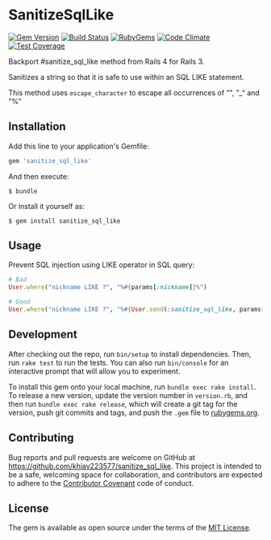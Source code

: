 # SanitizeSqlLike

[![Gem Version](https://img.shields.io/gem/v/sanitize_sql_like.svg?style=flat)](https://rubygems.org/gems/sanitize_sql_like)
[![Build Status](https://github.com/khiav223577/sanitize_sql_like/workflows/Ruby/badge.svg)](https://github.com/khiav223577/sanitize_sql_like/actions)
[![RubyGems](http://img.shields.io/gem/dt/sanitize_sql_like.svg?style=flat)](https://rubygems.org/gems/sanitize_sql_like)
[![Code Climate](https://codeclimate.com/github/khiav223577/sanitize_sql_like/badges/gpa.svg)](https://codeclimate.com/github/khiav223577/sanitize_sql_like)
[![Test Coverage](https://codeclimate.com/github/khiav223577/sanitize_sql_like/badges/coverage.svg)](https://codeclimate.com/github/khiav223577/sanitize_sql_like/coverage)

Backport #sanitize_sql_like method from Rails 4 for Rails 3.

Sanitizes a string so that it is safe to use within an SQL LIKE statement. 

This method uses `escape_character` to escape all occurrences of “", ”_“ and ”%“

## Installation

Add this line to your application's Gemfile:

```ruby
gem 'sanitize_sql_like'
```

And then execute:

    $ bundle

Or install it yourself as:

    $ gem install sanitize_sql_like

## Usage

Prevent SQL injection using LIKE operator in SQL query:
```rb
# Bad
User.where("nickname LIKE ?", "%#{params[:nickname]}%")

# Good
User.where("nickname LIKE ?", "%#{User.send(:sanitize_sql_like, params[:nickname])}%")
```




## Development

After checking out the repo, run `bin/setup` to install dependencies. Then, run `rake test` to run the tests. You can also run `bin/console` for an interactive prompt that will allow you to experiment.

To install this gem onto your local machine, run `bundle exec rake install`. To release a new version, update the version number in `version.rb`, and then run `bundle exec rake release`, which will create a git tag for the version, push git commits and tags, and push the `.gem` file to [rubygems.org](https://rubygems.org).

## Contributing

Bug reports and pull requests are welcome on GitHub at https://github.com/khiav223577/sanitize_sql_like. This project is intended to be a safe, welcoming space for collaboration, and contributors are expected to adhere to the [Contributor Covenant](http://contributor-covenant.org) code of conduct.


## License

The gem is available as open source under the terms of the [MIT License](http://opensource.org/licenses/MIT).

